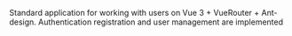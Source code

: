 Standard application for working with users on Vue 3 + VueRouter + Ant-design. Authentication registration and user management are implemented